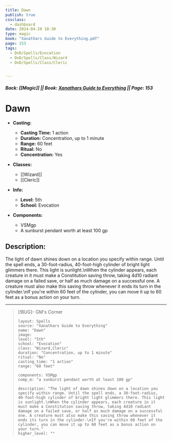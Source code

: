 ```yaml
---
title: Dawn
publish: true
cssclass:
  - dashboard
date: 2024-04-20 18:30
type: magic
book: "Xanathars Guide to Everything.pdf"
page: 153
tags:
  - DnD/Spells/Evocation
  - DnD/Spells/Class/Wizard
  - DnD/Spells/Class/Cleric


---
```


##### Back: [[Magic]] || Book: [Xanathars Guide to Everything](https://drive.google.com/drive/folders/1O5bhpYizcIT5xxAoLOuzCRht_PVS7VSG?usp=sharing) || Page: 153

# Dawn

- **Casting:**
    - **Casting Time:** 1 action
    - **Duration:** Concentration, up to 1 minute
    - **Range:** 60 feet
    - **Ritual:** No
    - **Concentration:** Yes
- **Classes:**
    - [[Wizard]]
    - [[Cleric]]

- **Info:**
    - **Level:** 5th
    - **School:** Evocation
- **Components:**
    - VSMgp
    - A sunburst pendant worth at least 100 gp

## Description:
The light of dawn shines down on a location you specify within range. Until the spell ends, a 30-foot-radius, 40-foot-high cylinder of bright light glimmers there. This light is sunlight.\nWhen the cylinder appears, each creature in it must make a Constitution saving throw, taking 4d10 radiant damage on a failed save, or half as much damage on a successful one. A creature must also make this saving throw whenever it ends its turn in the cylinder.\nIf you're within 60 feet of the cylinder, you can move it up to 60 feet as a bonus action on your turn.



---

> [!BUG]- GM's Corner
>
> ```statblock
> layout: Spells
> source: "Xanathars Guide to Everything"
> name: "Dawn"
> image: 
> level: "5th"
> school: "Evocation"
> class: "Wizard,Cleric"
> duration: "Concentration, up to 1 minute"
> ritual: "No"
> casting_time: "1 action"
> range: "60 feet"
>
> components: VSMgp
> comp_m: "a sunburst pendant worth at least 100 gp"
>
> description: "The light of dawn shines down on a location you specify within range. Until the spell ends, a 30-foot-radius, 40-foot-high cylinder of bright light glimmers there. This light is sunlight.\nWhen the cylinder appears, each creature in it must make a Constitution saving throw, taking 4d10 radiant damage on a failed save, or half as much damage on a successful one. A creature must also make this saving throw whenever it ends its turn in the cylinder.\nIf you're within 60 feet of the cylinder, you can move it up to 60 feet as a bonus action on your turn."
> higher_level: ""
> ```
